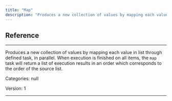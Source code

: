 ```yaml
---
title: "Map"
description: "Produces a new collection of values by mapping each value in list through defined task, in parallel. When execution is finished on all items, the `map` task will return a list of execution results in an order which corresponds to the order of the source list."
---
```

## Reference
<hr />

Produces a new collection of values by mapping each value in list through defined task, in parallel. When execution is finished on all items, the `map` task will return a list of execution results in an order which corresponds to the order of the source list.

Categories: null

Version: 1

<hr />






